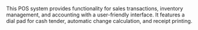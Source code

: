 This POS system provides functionality for sales transactions, inventory management, and accounting with a user-friendly interface. It features a dial pad for cash tender, automatic change calculation, and receipt printing.
